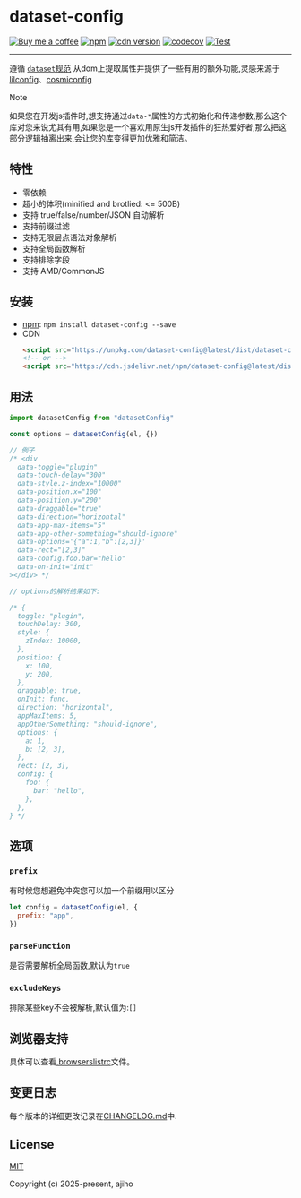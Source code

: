 # dataset-config

[![Buy me a coffee](https://img.shields.io/badge/Buy%20me%20a%20coffee-048754?logo=buymeacoffee)](https://www.lujiahao.com/sponsor)
[![npm](https://img.shields.io/npm/v/dataset-config)](https://www.npmjs.com/package/dataset-config)
[![cdn version](https://data.jsdelivr.com/v1/package/npm/dataset-config/badge)](https://www.jsdelivr.com/package/npm/dataset-config)
[![codecov](https://codecov.io/gh/ajiho/dataset-config/graph/badge.svg?token=G2P1AI238H)](https://codecov.io/gh/ajiho/dataset-config)
[![Test](https://img.shields.io/github/actions/workflow/status/ajiho/dataset-config/test.yml?label=Unit%20Test&branch=main)](https://github.com/ajiho/dataset-config/actions/workflows/test.yml)

---

遵循 [`dataset`规范](https://developer.mozilla.org/zh-CN/docs/Web/API/HTMLElement/dataset) 从dom上提取属性并提供了一些有用的额外功能,灵感来源于[lilconfig](https://github.com/antonk52/lilconfig)、[cosmiconfig](https://github.com/cosmiconfig/cosmiconfig)

> [!NOTE]
> 如果您在开发js插件时,想支持通过`data-*`属性的方式初始化和传递参数,那么这个库对您来说尤其有用,如果您是一个喜欢用原生js开发插件的狂热爱好者,那么把这部分逻辑抽离出来,会让您的库变得更加优雅和简洁。

## 特性

- 零依赖
- 超小的体积(minified and brotlied: <= 500B)
- 支持 true/false/number/JSON 自动解析
- 支持前缀过滤
- 支持无限层点语法对象解析
- 支持全局函数解析
- 支持排除字段
- 支持 AMD/CommonJS

## 安装

- [npm](https://www.npmjs.com/package/dataset-config): `npm install dataset-config --save`
- CDN
  ```html
  <script src="https://unpkg.com/dataset-config@latest/dist/dataset-config.browser.min.js"></script>
  <!-- or -->
  <script src="https://cdn.jsdelivr.net/npm/dataset-config@latest/dist/dataset-config.browser.min.js"></script>
  ```

## 用法

```js
import datasetConfig from "datasetConfig"

const options = datasetConfig(el, {})

// 例子
/* <div
  data-toggle="plugin"
  data-touch-delay="300"
  data-style.z-index="10000"
  data-position.x="100"
  data-position.y="200"
  data-draggable="true"
  data-direction="horizontal"
  data-app-max-items="5"
  data-app-other-something="should-ignore"
  data-options='{"a":1,"b":[2,3]}'
  data-rect="[2,3]"
  data-config.foo.bar="hello"
  data-on-init="init"
></div> */

// options的解析结果如下:

/* {
  toggle: "plugin",
  touchDelay: 300,
  style: {
    zIndex: 10000,
  },
  position: {
    x: 100,
    y: 200,
  },
  draggable: true,
  onInit: func,
  direction: "horizontal",
  appMaxItems: 5,
  appOtherSomething: "should-ignore",
  options: {
    a: 1,
    b: [2, 3],
  },
  rect: [2, 3],
  config: {
    foo: {
      bar: "hello",
    },
  },
} */
```

## 选项

### `prefix`

有时候您想避免冲突您可以加一个前缀用以区分

```js
let config = datasetConfig(el, {
  prefix: "app",
})
```

### `parseFunction`

是否需要解析全局函数,默认为`true`

### `excludeKeys`

排除某些key不会被解析,默认值为:`[]`

## 浏览器支持

具体可以查看[.browserslistrc](https://github.com/ajiho/dataset-config/blob/main/.browserslistrc)文件。

## 变更日志

每个版本的详细更改记录在[CHANGELOG.md](https://github.com/ajiho/dataset-config/blob/main/CHANGELOG.md)中.

## License

[MIT](https://github.com/ajiho/dataset-config/blob/main/LICENSE)

Copyright (c) 2025-present, ajiho
